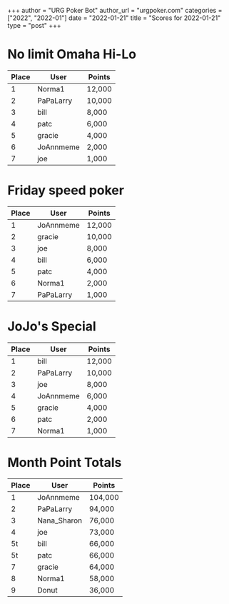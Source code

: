 +++
author = "URG Poker Bot"
author_url = "urgpoker.com"
categories = ["2022", "2022-01"]
date = "2022-01-21"
title = "Scores for 2022-01-21"
type = "post"
+++
# No limit Omaha Hi-Lo

| Place | User | Points |
|-------|------|--------|
| 1 | Norma1 | 12,000 |
| 2 | PaPaLarry | 10,000 |
| 3 | bill | 8,000 |
| 4 | patc | 6,000 |
| 5 | gracie | 4,000 |
| 6 | JoAnnmeme | 2,000 |
| 7 | joe | 1,000 |

# Friday speed poker

| Place | User | Points |
|-------|------|--------|
| 1 | JoAnnmeme | 12,000 |
| 2 | gracie | 10,000 |
| 3 | joe | 8,000 |
| 4 | bill | 6,000 |
| 5 | patc | 4,000 |
| 6 | Norma1 | 2,000 |
| 7 | PaPaLarry | 1,000 |

# JoJo's Special

| Place | User | Points |
|-------|------|--------|
| 1 | bill | 12,000 |
| 2 | PaPaLarry | 10,000 |
| 3 | joe | 8,000 |
| 4 | JoAnnmeme | 6,000 |
| 5 | gracie | 4,000 |
| 6 | patc | 2,000 |
| 7 | Norma1 | 1,000 |

# Month Point Totals

| Place | User | Points |
|-------|------|--------|
| 1 | JoAnnmeme | 104,000 |
| 2 | PaPaLarry | 94,000 |
| 3 | Nana_Sharon | 76,000 |
| 4 | joe | 73,000 |
| 5t | bill | 66,000 |
| 5t | patc | 66,000 |
| 7 | gracie | 64,000 |
| 8 | Norma1 | 58,000 |
| 9 | Donut | 36,000 |
